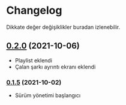 # Changelog

Dikkate değer değişiklikler buradan izlenebilir.

## [0.2.0](https://github.com/kinefi/subadap-player/compare/v0.1.5...v0.2.0) (2021-10-06)

- Playlist eklendi
- Çalan şarkı ayrıntı ekranı eklendi

### [0.1.5](https://github.com/kinefi/subadap-player/compare/v0.1.4...v0.1.5) (2021-10-02)

- Sürüm yönetimi başlangıcı

